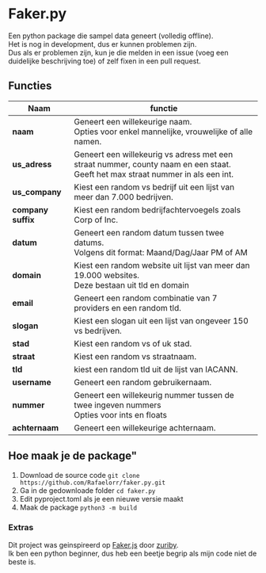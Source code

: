 # Faker.py #

Een python package die sampel data geneert (volledig offline). <br>
Het is nog in development, dus er kunnen problemen zijn. <br>
Dus als er problemen zijn, kun je die melden in een issue (voeg een duidelijke beschrijving toe) of zelf fixen in een pull request. <br>

## Functies ##

**Naam**           | **functie**   |
--------           | -----------   |
**naam**           | Geneert een willekeurige naam. <br> Opties voor enkel mannelijke, vrouwelijke of alle namen.|
**us_adress**      | Geneert een willekeurig vs adress met een straat nummer, county naam en een staat. <br> Geeft het max straat nummer in als een int.|
**us_company**     | Kiest een random vs bedrijf uit een lijst van meer dan 7.000 bedrijven.|
**company suffix** | Kiest een random bedrijfachtervoegels zoals Corp of Inc.|
**datum**          | Geneert een random datum tussen twee datums. <br> Volgens dit format: Maand/Dag/Jaar PM of AM |
**domain**         | Kiest een random website uit lijst van meer dan 19.000 websites. <br> Deze bestaan uit tld en domain  |
**email**          | Geneert een random combinatie van 7 providers en een random tld.|
**slogan**         | Kiest een slogan uit een lijst van ongeveer 150 vs bedrijven.|
**stad**           | Kiest een random vs of uk stad.|
**straat**         | Kiest een random vs straatnaam.|
**tld**            | kiest een random tld uit de lijst van IACANN.|
**username**       | Geneert een random gebruikernaam.|
**nummer**         | Geneert een willekeurig nummer tussen de twee ingeven nummers <br> Opties voor ints en floats |
**achternaam**     | Geneert een willekeurige achternaam.|

## Hoe maak je de package"

1. Download de source code `git clone https://github.com/Rafaelorr/faker.py.git`
2. Ga in de gedownloade folder `cd faker.py`
3. Edit pyproject.toml als je een nieuwe versie maakt
4. Maak de package `python3 -m build`

### Extras ###

Dit project was geinspireerd op [Faker.js](https://github.com/zuriby/Faker.js) door [zuriby](https://github.com/zuriby). <br>
Ik ben een python beginner, dus heb een beetje begrip als mijn code niet de beste is. <br>
